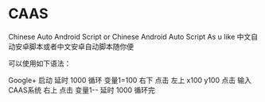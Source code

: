 # CAAS
Chinese Auto Android Script or Chinese Android Auto Script As u like
中文自动安卓脚本或者中文安卓自动脚本随你便

可以使用如下语法：

Google+ 启动
  延时 1000
  循环 变量1=100
     右下 点击
     左上 x100 y100 点击
     输入 CAAS系统
     右上 点击
     变量1--
     延时 1000
  循环完
 

